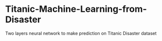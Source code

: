 # Titanic-Machine-Learning-from-Disaster
Two layers neural network to make prediction on Titanic Disaster dataset


